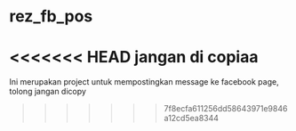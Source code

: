 rez_fb_pos
==========

<<<<<<< HEAD
jangan di copiaa
=======
Ini merupakan project untuk mempostingkan message ke facebook page, tolong jangan dicopy
>>>>>>> 7f8ecfa611256dd58643971e9846a12cd5ea8344
